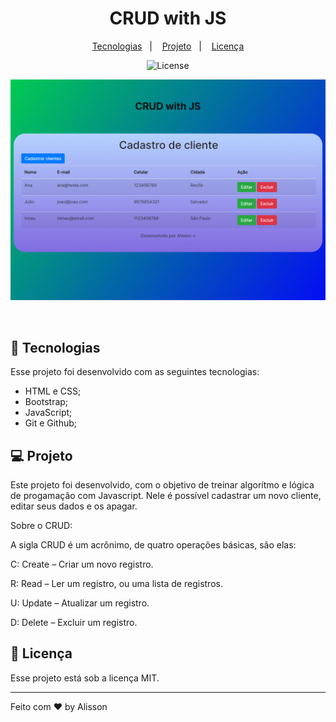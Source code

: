 <h1 align="center"> CRUD with JS </h1>

<p align="center">
  <a href="#-tecnologias">Tecnologias</a>&nbsp;&nbsp;&nbsp;|&nbsp;&nbsp;&nbsp;
  <a href="#-projeto">Projeto</a>&nbsp;&nbsp;&nbsp;|&nbsp;&nbsp;&nbsp;
  <a href="#memo-licença">Licença</a>
</p>

<p align="center">
  <img alt="License" src="https://img.shields.io/static/v1?label=license&message=MIT&color=49AA26&labelColor=000000">
</p>

<p align="center">
  <img alt="Preview" src=".github/preview.jpg">
</p>
<br>

## 🚀 Tecnologias

Esse projeto foi desenvolvido com as seguintes tecnologias:

- HTML e CSS;
- Bootstrap;
- JavaScript;
- Git e Github;

## 💻 Projeto

Este projeto foi desenvolvido, com o objetivo de treinar algorítmo e lógica de progamação com Javascript. Nele é possível cadastrar um novo cliente, editar seus dados e os apagar.

Sobre o CRUD:

A sigla CRUD é um acrônimo, de quatro operações básicas, são elas:

C: Create – Criar um novo registro.

R: Read – Ler um registro, ou uma lista de registros.

U: Update – Atualizar um registro.

D: Delete – Excluir um registro.

## :memo: Licença

Esse projeto está sob a licença MIT.

---

Feito com ♥ by Alisson
